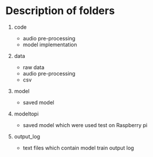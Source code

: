 # Description of folders

1. code
   * audio pre-processing
   * model implementation
  
2. data
   * raw data
   * audio pre-processing 
   * csv
  
3. model
   * saved model
  
4. modeltopi
   * saved model which were used test on Raspberry pi
  
5. output_log
   * text files which contain model train output log
